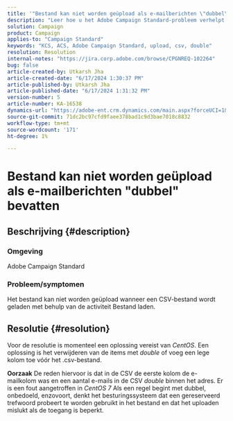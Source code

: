 ```yaml
---
title: '"Bestand kan niet worden geüpload als e-mailberichten \"dubbel\" bevatten'
description: "Leer hoe u het Adobe Campaign Standard-probleem verhelpt waarbij het bestand niet kan worden geüpload wanneer een .csv wordt geladen met behulp van de activiteit Bestand laden."
solution: Campaign
product: Campaign
applies-to: "Campaign Standard"
keywords: "KCS, ACS, Adobe Campaign Standard, upload, csv, double"
resolution: Resolution
internal-notes: "https://jira.corp.adobe.com/browse/CPGNREQ-102264"
bug: false
article-created-by: Utkarsh Jha
article-created-date: "6/17/2024 1:30:37 PM"
article-published-by: Utkarsh Jha
article-published-date: "6/17/2024 1:31:32 PM"
version-number: 5
article-number: KA-16538
dynamics-url: "https://adobe-ent.crm.dynamics.com/main.aspx?forceUCI=1&pagetype=entityrecord&etn=knowledgearticle&id=57a056c7-ad2c-ef11-840a-002248084fbb"
source-git-commit: 71dc2bc97cfd9faee378bad1c9d3bae7018c8832
workflow-type: tm+mt
source-wordcount: '171'
ht-degree: 1%

---
```


# Bestand kan niet worden geüpload als e-mailberichten &quot;dubbel&quot; bevatten

## Beschrijving {#description}


### <b>Omgeving</b>

Adobe Campaign Standard



### <b>Probleem/symptomen</b>

Het bestand kan niet worden geüpload wanneer een CSV-bestand wordt geladen met behulp van de activiteit Bestand laden.


## Resolutie {#resolution}


Voor de resolutie is momenteel een oplossing vereist van *CentOS*. Een oplossing is het verwijderen van de items met *double* of voeg een lege kolom toe vóór het .csv-bestand.


<b>Oorzaak</b>
De reden hiervoor is dat in de CSV de eerste kolom de e-mailkolom was en een aantal e-mails in de CSV *double* binnen het adres. Er is een fout aangetroffen in *CentOS 7* Als een regel begint met dubbel, onbedoeld, enzovoort, denkt het besturingssysteem dat een gereserveerd trefwoord probeert te worden gebruikt in het bestand en dat het uploaden mislukt als de toegang is beperkt.
